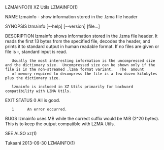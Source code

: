 LZMAINFO(1)                                                                                        XZ Utils                                                                                       LZMAINFO(1)

NAME
       lzmainfo - show information stored in the .lzma file header

SYNOPSIS
       lzmainfo [--help] [--version] [file...]

DESCRIPTION
       lzmainfo  shows  information stored in the .lzma file header.  It reads the first 13 bytes from the specified file, decodes the header, and prints it to standard output in human readable format.  If
       no files are given or file is -, standard input is read.

       Usually the most interesting information is the uncompressed size and the dictionary size.  Uncompressed size can be shown only if the file is in the non-streamed .lzma format variant.   The  amount
       of memory required to decompress the file is a few dozen kilobytes plus the dictionary size.

       lzmainfo is included in XZ Utils primarily for backward compatibility with LZMA Utils.

EXIT STATUS
       0      All is good.

       1      An error occurred.

BUGS
       lzmainfo uses MB while the correct suffix would be MiB (2^20 bytes).  This is to keep the output compatible with LZMA Utils.

SEE ALSO
       xz(1)

Tukaani                                                                                           2013-06-30                                                                                      LZMAINFO(1)
